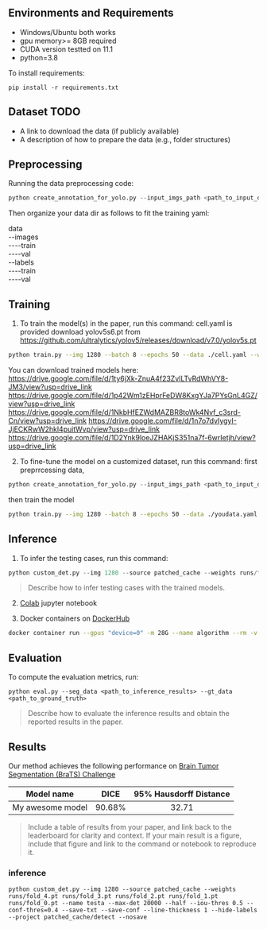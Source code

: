 ## Environments and Requirements

- Windows/Ubuntu both works
- gpu memory>= 8GB required
- CUDA version testted on 11.1
- python=3.8

To install requirements:

```setup
pip install -r requirements.txt
```



## Dataset TODO

- A link to download the data (if publicly available)
- A description of how to prepare the data (e.g., folder structures) 

## Preprocessing




Running the data preprocessing code:

```python
python create_annotation_for_yolo.py --input_imgs_path <path_to_input_data> --input_masks_path <path_to_input_data> --output_path <path_to_output_data>
```
Then organize your data dir as follows to fit the training yaml:

data \
--images \
----train \
----val \
--labels \
----train \
----val 

## Training

1. To train the model(s) in the paper, run this command:
cell.yaml is provided
download yolov5s6.pt from https://github.com/ultralytics/yolov5/releases/download/v7.0/yolov5s.pt
```bash
python train.py --img 1280 --batch 8 --epochs 50 --data ./cell.yaml --weights yolov5s6.pt --multi-scale --seed 42 --name fold_1
```

You can download trained models here:  
https://drive.google.com/file/d/1ty6jXk-ZnuA4f23ZvlLTvRdWhVY8-JM3/view?usp=drive_link
https://drive.google.com/file/d/1p42Wm1zEHprFeDW8KxgYJa7PYsGnL4GZ/view?usp=drive_link
https://drive.google.com/file/d/1NkbHfEZWdMAZBR8toWk4Nvf_c3srd-Cn/view?usp=drive_link
https://drive.google.com/file/d/1n7o7dvIygyI-JjECKRwW2hkl4puitWvp/view?usp=drive_link
https://drive.google.com/file/d/1D2Ynk9loeJZHAKjS351na7f-6wrIetjh/view?usp=drive_link


2. To fine-tune the model on a customized dataset, run this command:
first preprrcessing data,
```python
python create_annotation_for_yolo.py --input_imgs_path <path_to_input_data> --input_masks_path <path_to_input_data> --output_path <path_to_output_data>
```
then train the model
```bash
python train.py --img 1280 --batch 8 --epochs 50 --data ./youdata.yaml --weights yolov5s6.pt --multi-scale --seed 42 --name your_run_name
```




## Inference

1. To infer the testing cases, run this command:

```python
python custom_det.py --img 1280 --source patched_cache --weights runs/fold_4.pt runs/fold_3.pt runs/fold_2.pt runs/fold_1.pt runs/fold_0.pt --name testa --max-det 20000 --half --iou-thres 0.5 --conf-thres=0.4 --save-txt --save-conf --line-thickness 1 --hide-labels --project patched_cache/detect --nosave
```

> Describe how to infer testing cases with the trained models.

2. [Colab](https://colab.research.google.com/) jupyter notebook

3. Docker containers on [DockerHub](https://hub.docker.com/)

```bash
docker container run --gpus "device=0" -m 28G --name algorithm --rm -v $PWD/CellSeg_Test/:/workspace/inputs/ -v $PWD/algorithm_results/:/workspace/outputs/ algorithm:latest /bin/bash -c "sh predict.sh"
```

## Evaluation

To compute the evaluation metrics, run:

```eval
python eval.py --seg_data <path_to_inference_results> --gt_data <path_to_ground_truth>
```

>Describe how to evaluate the inference results and obtain the reported results in the paper.



## Results

Our method achieves the following performance on [Brain Tumor Segmentation (BraTS) Challenge](https://www.med.upenn.edu/cbica/brats2020/)

| Model name       |  DICE  | 95% Hausdorff Distance |
| ---------------- | :----: | :--------------------: |
| My awesome model | 90.68% |         32.71          |

>Include a table of results from your paper, and link back to the leaderboard for clarity and context. If your main result is a figure, include that figure and link to the command or notebook to reproduce it. 





### inference

```
python custom_det.py --img 1280 --source patched_cache --weights runs/fold_4.pt runs/fold_3.pt runs/fold_2.pt runs/fold_1.pt runs/fold_0.pt --name testa --max-det 20000 --half --iou-thres 0.5 --conf-thres=0.4 --save-txt --save-conf --line-thickness 1 --hide-labels --project patched_cache/detect --nosave
```
